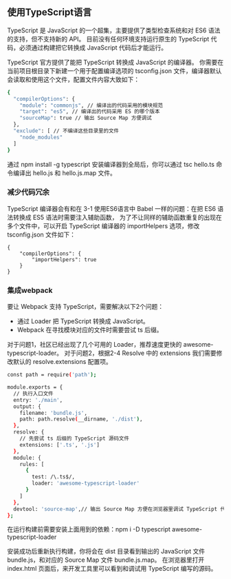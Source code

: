## 使用TypeScript语言

TypeScript 是 JavaScript 的一个超集，主要提供了类型检查系统和对 ES6 语法的支持，但不支持新的 API。 目前没有任何环境支持运行原生的 TypeScript 代码，必须通过构建把它转换成 JavaScript 代码后才能运行。

TypeScript 官方提供了能把 TypeScript 转换成 JavaScript 的编译器。 你需要在当前项目根目录下新建一个用于配置编译选项的 tsconfig.json 文件，编译器默认会读取和使用这个文件，配置文件内容大致如下：

```bash
{
  "compilerOptions": {
    "module": "commonjs", // 编译出的代码采用的模块规范
    "target": "es5", // 编译出的代码采用 ES 的哪个版本
    "sourceMap": true // 输出 Source Map 方便调试
  },
  "exclude": [ // 不编译这些目录里的文件
    "node_modules"
  ]
}
```

通过 npm install -g typescript 安装编译器到全局后，你可以通过 tsc hello.ts 命令编译出 hello.js 和 hello.js.map 文件。

### 减少代码冗余

TypeScript 编译器会有和在 3-1 使用ES6语言中 Babel 一样的问题：在把 ES6 语法转换成 ES5 语法时需要注入辅助函数， 为了不让同样的辅助函数重复的出现在多个文件中，可以开启 TypeScript 编译器的 importHelpers 选项，修改 tsconfig.json 文件如下：

    {
        "compilerOptions": {
            "importHelpers": true
        }
    }

### 集成webpack

要让 Webpack 支持 TypeScript，需要解决以下2个问题：

- 通过 Loader 把 TypeScript 转换成 JavaScript。
- Webpack 在寻找模块对应的文件时需要尝试 ts 后缀。

对于问题1，社区已经出现了几个可用的 Loader，推荐速度更快的 awesome-typescript-loader。 对于问题2，根据2-4 Resolve 中的 extensions 我们需要修改默认的 resolve.extensions 配置项。

```bash
const path = require('path');

module.exports = {
  // 执行入口文件
  entry: './main',
  output: {
    filename: 'bundle.js',
    path: path.resolve(__dirname, './dist'),
  },
  resolve: {
    // 先尝试 ts 后缀的 TypeScript 源码文件
    extensions: ['.ts', '.js'] 
  },
  module: {
    rules: [
      {
        test: /\.ts$/,
        loader: 'awesome-typescript-loader'
      }
    ]
  },
  devtool: 'source-map',// 输出 Source Map 方便在浏览器里调试 TypeScript 代码
};
```

在运行构建前需要安装上面用到的依赖：npm i -D typescript awesome-typescript-loader

安装成功后重新执行构建，你将会在 dist 目录看到输出的 JavaScript 文件 bundle.js，和对应的 Source Map 文件 bundle.js.map。 在浏览器里打开 index.html 页面后，来开发工具里可以看到和调试用 TypeScript 编写的源码。